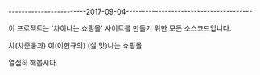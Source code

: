 ﻿------------------------2017-09-04---------------------------------------
 
 
이 프로젝트는 '차이나는 쇼핑몰' 사이트를 만들기 위한 모든 소스코드입니다.

차(차준웅과) 이(이현규의) (살 맛)나는 쇼핑몰


열심히 해봅시다.
